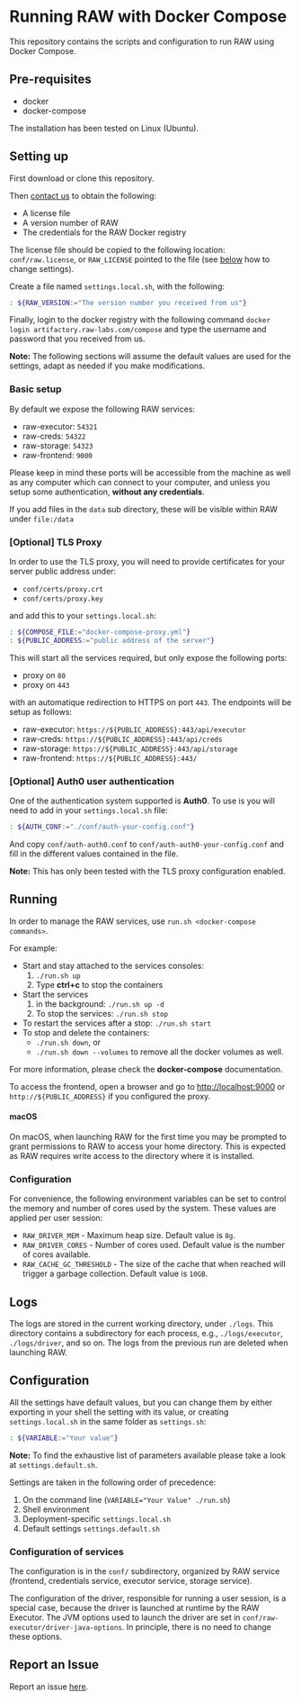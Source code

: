 # Running RAW with Docker Compose

This repository contains the scripts and configuration to run RAW using Docker Compose.

## Pre-requisites

- docker
- docker-compose

The installation has been tested on Linux (Ubuntu).

## Setting up

First download or clone this repository.

Then [contact us](https://www.raw-labs.com/contact-us/) to obtain the following:
- A license file
- A version number of RAW
- The credentials for the RAW Docker registry

The license file should be copied to the following location: `conf/raw.license`, or `RAW_LICENSE` pointed to the file (see [below](#Settings) how to change settings).

Create a file named `settings.local.sh`, with the following:

```sh
: ${RAW_VERSION:="The version number you received from us"}
```

Finally, login to the docker registry with the following command `docker login artifactory.raw-labs.com/compose` and type the username and password that you received from us.

**Note:** The following sections will assume the default values are used for the settings, adapt as needed if you make modifications.


### Basic setup

By default we expose the following RAW services:

 * raw-executor: `54321`
 * raw-creds: `54322`
 * raw-storage: `54323`
 * raw-frontend: `9000`

Please keep in mind these ports will be accessible from the machine as well as any computer which can connect to your computer, and unless you setup some authentication, **without any credentials**.

If you add files in the `data` sub directory, these will be visible within RAW under `file:/data`


### [Optional] TLS Proxy

In order to use the TLS proxy, you will need to provide certificates for your server public address under:

 * `conf/certs/proxy.crt`
 * `conf/certs/proxy.key`

and add this to your `settings.local.sh`:

```sh
: ${COMPOSE_FILE:="docker-compose-proxy.yml"}
: ${PUBLIC_ADDRESS:="public address of the server"}
```

This will start all the services required, but only expose the following ports:

 * proxy on `80`
 * proxy on `443`

with an automatique redirection to HTTPS on port `443`. The endpoints will be setup as follows:

 * raw-executor: `https://${PUBLIC_ADDRESS}:443/api/executor`
 * raw-creds: `https://${PUBLIC_ADDRESS}:443/api/creds`
 * raw-storage: `https://${PUBLIC_ADDRESS}:443/api/storage`
 * raw-frontend: `https://${PUBLIC_ADDRESS}:443/` 


### [Optional] Auth0 user authentication

One of the authentication system supported is **Auth0**. To use is you will need to add in your `settings.local.sh` file:

```sh
: ${AUTH_CONF:="./conf/auth-your-config.conf"} 
```

And copy `conf/auth-auth0.conf` to `conf/auth-auth0-your-config.conf` and fill in the different values contained in the file.

**Note:** This has only been tested with the TLS proxy configuration enabled.


## Running

In order to manage the RAW services, use `run.sh <docker-compose commands>`.

For example:

 * Start and stay attached to the services consoles:
   1. `./run.sh up`
   2. Type **ctrl+c** to stop the containers
 * Start the services
   1. in the background: `./run.sh up -d`
   2. To stop the services: `./run.sh stop`
 * To restart the services after a stop: `./run.sh start`
 * To stop and delete the containers: 
   * `./run.sh down`, or 
   * `./run.sh down --volumes` to remove all the docker volumes as well.

For more information, please check the **docker-compose** documentation.

To access the frontend, open a browser and go to [http://localhost:9000](http://localhost:9000) or `http://${PUBLIC_ADDRESS}` if you configured the proxy.

#### macOS
On macOS, when launching RAW for the first time you may be prompted to grant permissions to RAW to access your home directory. 
This is expected as RAW requires write access to the directory where it is installed.

### Configuration

For convenience, the following environment variables can be set to control the memory and number of cores 
used by the system. These values are applied per user session:
- `RAW_DRIVER_MEM` - Maximum heap size. Default value is `8g`.
- `RAW_DRIVER_CORES` - Number of cores used. Default value is the number of cores available.
- `RAW_CACHE_GC_THRESHOLD` - The size of the cache that when reached will trigger a garbage collection. Default value is `10GB`.

## Logs

The logs are stored in the current working directory, under  `./logs`.
This directory contains a subdirectory for each process, e.g., `./logs/executor`, `./logs/driver`, and so on.
The logs from the previous run are deleted when launching RAW.


## Configuration

All the settings have default values, but you can change them by either exporting in your shell the setting with its value, or creating `settings.local.sh` in the same folder as `settings.sh`:

```sh
: ${VARIABLE:="Your value"}
```

**Note:** To find the exhaustive list of parameters available please take a look at `settings.default.sh`.

Settings are taken in the following order of precedence:

  1. On the command line (`VARIABLE="Your Value" ./run.sh`)
  2. Shell environment
  3. Deployment-specific `settings.local.sh`
  4. Default settings `settings.default.sh`

### Configuration of services

The configuration is in the `conf/` subdirectory, organized by RAW service (frontend, credentials service, executor service, storage service).

The configuration of the driver, responsible for running a user session, is a special case, because the driver is launched at runtime by the RAW Executor.
The JVM options used to launch the driver are set in `conf/raw-executor/driver-java-options`. In principle, there is no need to change these options.

## Report an Issue

Report an issue [here](mailto:support@raw-labs.atlassian.net).
